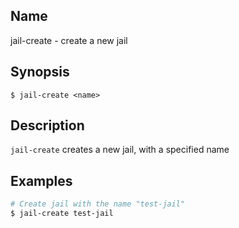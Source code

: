 ## Name

jail-create - create a new jail

## Synopsis

```**sh
$ jail-create <name>
```

## Description

`jail-create` creates a new jail, with a specified name

## Examples

```sh
# Create jail with the name "test-jail"
$ jail-create test-jail
```
